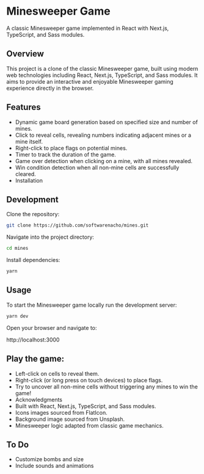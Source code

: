 # Minesweeper Game

A classic Minesweeper game implemented in React with Next.js, TypeScript, and Sass modules.

## Overview

This project is a clone of the classic Minesweeper game, built using modern web technologies including React, Next.js, TypeScript, and Sass modules. It aims to provide an interactive and enjoyable Minesweeper gaming experience directly in the browser.

## Features

- Dynamic game board generation based on specified size and number of mines.
- Click to reveal cells, revealing numbers indicating adjacent mines or a mine itself.
- Right-click to place flags on potential mines.
- Timer to track the duration of the game.
- Game over detection when clicking on a mine, with all mines revealed.
- Win condition detection when all non-mine cells are successfully cleared.
- Installation

## Development

Clone the repository:

```bash
git clone https://github.com/softwarenacho/mines.git
```

Navigate into the project directory:

```bash
cd mines
```

Install dependencies:

```bash
yarn
```

## Usage

To start the Minesweeper game locally run the development server:

```bash
yarn dev
```

Open your browser and navigate to:

http://localhost:3000

## Play the game:

- Left-click on cells to reveal them.
- Right-click (or long press on touch devices) to place flags.
- Try to uncover all non-mine cells without triggering any mines to win the game!
- Acknowledgments
- Built with React, Next.js, TypeScript, and Sass modules.
- Icons images sourced from FlatIcon.
- Background image sourced from Unsplash.
- Minesweeper logic adapted from classic game mechanics.

## To Do

- Customize bombs and size
- Include sounds and animations
